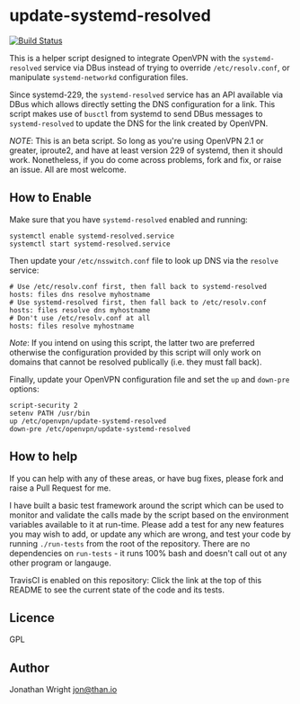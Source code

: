 # update-systemd-resolved

[![Build Status](https://travis-ci.org/jonathanio/update-systemd-resolved.svg?branch=features%2Funit-tests)](https://travis-ci.org/jonathanio/update-systemd-resolved)

This is a helper script designed to integrate OpenVPN with the `systemd-resolved`
service via DBus instead of trying to override `/etc/resolv.conf`, or manipulate
`systemd-networkd` configuration files.

Since systemd-229, the `systemd-resolved` service has an API available via
DBus which allows directly setting the DNS configuration for a link. This script
makes use of `busctl` from systemd to send DBus messages to `systemd-resolved`
to update the DNS for the link created by OpenVPN.

*NOTE*: This is an beta script. So long as you're using OpenVPN 2.1 or greater,
iproute2, and have at least version 229 of systemd, then it should work.
Nonetheless, if you do come across problems, fork and fix, or raise an issue.
All are most welcome.

## How to Enable

Make sure that you have `systemd-resolved` enabled and running:

```
systemctl enable systemd-resolved.service
systemctl start systemd-resolved.service
```

Then update your `/etc/nsswitch.conf` file to look up DNS via the `resolve`
service:

```
# Use /etc/resolv.conf first, then fall back to systemd-resolved
hosts: files dns resolve myhostname
# Use systemd-resolved first, then fall back to /etc/resolv.conf
hosts: files resolve dns myhostname
# Don't use /etc/resolv.conf at all
hosts: files resolve myhostname
```

*Note*: If you intend on using this script, the latter two are preferred
otherwise the configuration provided by this script will only work on domains
that cannot be resolved publically (i.e. they must fall back).

Finally, update your OpenVPN configuration file and set the `up` and `down-pre`
options:

```
script-security 2
setenv PATH /usr/bin
up /etc/openvpn/update-systemd-resolved
down-pre /etc/openvpn/update-systemd-resolved
```

## How to help

If you can help with any of these areas, or have bug fixes, please fork and
raise a Pull Request for me.

I have built a basic test framework around the script which can be used to
monitor and validate the calls made by the script based on the environment
variables available to it at run-time. Please add a test for any new features
you may wish to add, or update any which are wrong, and test your code by
running `./run-tests` from the root of the repository. There are no dependencies
on `run-tests` - it runs 100% bash and doesn't call out ot any other program or
langauge.

TravisCI is enabled on this repository: Click the link at the top of this README
to see the current state of the code and its tests.

## Licence

GPL

## Author

Jonathan Wright <jon@than.io>
